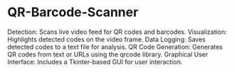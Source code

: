 # QR-Barcode-Scanner
Detection: Scans live video feed for QR codes and barcodes.
Visualization: Highlights detected codes on the video frame.
Data Logging: Saves detected codes to a text file for analysis.
QR Code Generation: Generates QR codes from text or URLs using the qrcode library.
Graphical User Interface: Includes a Tkinter-based GUI for user interaction.
